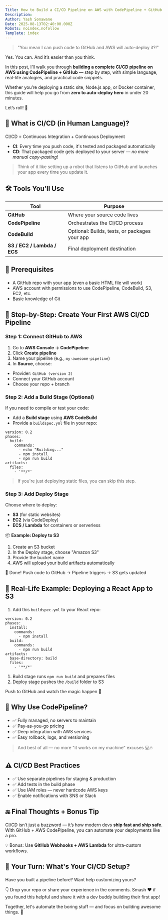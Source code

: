 ```yaml
---
Title: How to Build a CI/CD Pipeline on AWS with CodePipeline + GitHub 🚀
Description: 
Author: Yash Sonawane
Date: 2025-08-13T02:40:00.000Z
Robots: noindex,nofollow
Template: index
---
```

<blockquote>
<p>"You mean I can push code to GitHub and AWS will auto-deploy it?!"</p>
</blockquote>

<p>Yes. You can. And it’s easier than you think.</p>

<p>In this post, I’ll walk you through <strong>building a complete CI/CD pipeline on AWS using CodePipeline + GitHub</strong> — step by step, with simple language, real-life analogies, and practical code snippets.</p>

<p>Whether you’re deploying a static site, Node.js app, or Docker container, this guide will help you go from <strong>zero to auto-deploy hero</strong> in under 20 minutes.</p>

<p>Let’s roll! 🎯</p>




<h2>
  
  
  🧠 What is CI/CD (in Human Language)?
</h2>

<p>CI/CD = Continuous Integration + Continuous Deployment</p>

<ul>
<li>
<strong>CI</strong>: Every time you push code, it's tested and packaged automatically</li>
<li>
<strong>CD</strong>: That packaged code gets deployed to your server — <em>no more manual copy-pasting!</em>
</li>
</ul>

<blockquote>
<p>Think of it like setting up a robot that listens to GitHub and launches your app every time you update it.</p>
</blockquote>




<h2>
  
  
  🛠️ Tools You’ll Use
</h2>

<div class="table-wrapper-paragraph"><table>
<thead>
<tr>
<th>Tool</th>
<th>Purpose</th>
</tr>
</thead>
<tbody>
<tr>
<td><strong>GitHub</strong></td>
<td>Where your source code lives</td>
</tr>
<tr>
<td><strong>CodePipeline</strong></td>
<td>Orchestrates the CI/CD process</td>
</tr>
<tr>
<td><strong>CodeBuild</strong></td>
<td>Optional: Builds, tests, or packages your app</td>
</tr>
<tr>
<td><strong>S3 / EC2 / Lambda / ECS</strong></td>
<td>Final deployment destination</td>
</tr>
</tbody>
</table></div>




<h2>
  
  
  🧰 Prerequisites
</h2>

<ul>
<li>A GitHub repo with your app (even a basic HTML file will work)</li>
<li>AWS account with permissions to use CodePipeline, CodeBuild, S3, EC2, etc.</li>
<li>Basic knowledge of Git</li>
</ul>




<h2>
  
  
  🚦 Step-by-Step: Create Your First AWS CI/CD Pipeline
</h2>

<h3>
  
  
  Step 1: Connect GitHub to AWS
</h3>

<ol>
<li>Go to <strong>AWS Console → CodePipeline</strong>
</li>
<li>Click <strong>Create pipeline</strong>
</li>
<li>Name your pipeline (e.g., <code>my-awesome-pipeline</code>)</li>
<li>In <strong>Source</strong>, choose:</li>
</ol>

<ul>
<li>Provider: <code>GitHub (version 2)</code>
</li>
<li>Connect your GitHub account</li>
<li>Choose your repo + branch</li>
</ul>

<h3>
  
  
  Step 2: Add a Build Stage (Optional)
</h3>

<p>If you need to compile or test your code:</p>

<ul>
<li>Add a <strong>Build stage</strong> using <strong>AWS CodeBuild</strong>
</li>
<li>Provide a <code>buildspec.yml</code> file in your repo:
</li>
</ul>

<div class="highlight js-code-highlight">
<pre class="highlight yaml"><code><span class="na">version</span><span class="pi">:</span> <span class="m">0.2</span>
<span class="na">phases</span><span class="pi">:</span>
  <span class="na">build</span><span class="pi">:</span>
    <span class="na">commands</span><span class="pi">:</span>
      <span class="pi">-</span> <span class="s">echo "Building..."</span>
      <span class="pi">-</span> <span class="s">npm install</span>
      <span class="pi">-</span> <span class="s">npm run build</span>
<span class="na">artifacts</span><span class="pi">:</span>
  <span class="na">files</span><span class="pi">:</span>
    <span class="pi">-</span> <span class="s1">'</span><span class="s">**/*'</span>
</code></pre>

</div>



<blockquote>
<p>If you're just deploying static files, you can skip this step.</p>
</blockquote>

<h3>
  
  
  Step 3: Add Deploy Stage
</h3>

<p>Choose where to deploy:</p>

<ul>
<li>
<strong>S3</strong> (for static websites)</li>
<li>
<strong>EC2</strong> (via CodeDeploy)</li>
<li>
<strong>ECS / Lambda</strong> for containers or serverless</li>
</ul>

<p>📦 <strong>Example: Deploy to S3</strong></p>

<ol>
<li>Create an S3 bucket</li>
<li>In the Deploy stage, choose "Amazon S3"</li>
<li>Provide the bucket name</li>
<li>AWS will upload your build artifacts automatically</li>
</ol>

<p>🎉 Done! Push code to GitHub → Pipeline triggers → S3 gets updated</p>




<h2>
  
  
  🚀 Real-Life Example: Deploying a React App to S3
</h2>

<ol>
<li>Add this <code>buildspec.yml</code> to your React repo:
</li>
</ol>

<div class="highlight js-code-highlight">
<pre class="highlight yaml"><code><span class="na">version</span><span class="pi">:</span> <span class="m">0.2</span>
<span class="na">phases</span><span class="pi">:</span>
  <span class="na">install</span><span class="pi">:</span>
    <span class="na">commands</span><span class="pi">:</span>
      <span class="pi">-</span> <span class="s">npm install</span>
  <span class="na">build</span><span class="pi">:</span>
    <span class="na">commands</span><span class="pi">:</span>
      <span class="pi">-</span> <span class="s">npm run build</span>
<span class="na">artifacts</span><span class="pi">:</span>
  <span class="na">base-directory</span><span class="pi">:</span> <span class="s">build</span>
  <span class="na">files</span><span class="pi">:</span>
    <span class="pi">-</span> <span class="s1">'</span><span class="s">**/*'</span>
</code></pre>

</div>



<ol>
<li>Build stage runs <code>npm run build</code> and prepares files</li>
<li>Deploy stage pushes the <code>/build</code> folder to S3</li>
</ol>

<p>Push to GitHub and watch the magic happen 🔮</p>




<h2>
  
  
  🧠 Why Use CodePipeline?
</h2>

<ul>
<li>✅ Fully managed, no servers to maintain</li>
<li>✅ Pay-as-you-go pricing</li>
<li>✅ Deep integration with AWS services</li>
<li>✅ Easy rollback, logs, and versioning</li>
</ul>

<blockquote>
<p>And best of all — no more "it works on my machine" excuses 💻🔥</p>
</blockquote>




<h2>
  
  
  ⚠️ CI/CD Best Practices
</h2>

<ul>
<li>✅ Use separate pipelines for staging &amp; production</li>
<li>✅ Add tests in the build phase</li>
<li>✅ Use IAM roles — never hardcode AWS keys</li>
<li>✅ Enable notifications with SNS or Slack</li>
</ul>




<h2>
  
  
  🔚 Final Thoughts + Bonus Tip
</h2>

<p>CI/CD isn’t just a buzzword — it’s how modern devs <strong>ship fast and ship safe</strong>. With GitHub + AWS CodePipeline, you can automate your deployments like a pro.</p>

<p>💡 Bonus: Use <strong>GitHub Webhooks + AWS Lambda</strong> for ultra-custom workflows.</p>




<h2>
  
  
  💬 Your Turn: What's Your CI/CD Setup?
</h2>

<p>Have you built a pipeline before? Want help customizing yours?</p>

<p>👇 Drop your repo or share your experience in the comments. Smash ❤️ if you found this helpful and share it with a dev buddy building their first app!</p>

<p>Together, let's automate the boring stuff — and focus on building awesome things. 🧡</p>

